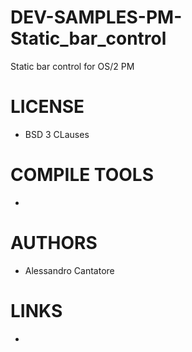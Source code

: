 DEV-SAMPLES-PM-Static_bar_control
=================================

Static bar control for OS/2 PM

LICENSE
===============
* BSD 3 CLauses

COMPILE TOOLS
===============
* 
 
AUTHORS
===============
* Alessandro Cantatore

LINKS
===============
* 
